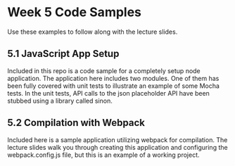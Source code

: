 # Week 5 Code Samples

Use these examples to follow along with the lecture slides.


## 5.1 JavaScript App Setup

Included in this repo is a code sample for a completely setup node application. The application here includes two modules. One of them has been fully covered with unit tests to illustrate an example of some Mocha tests. In the unit tests, API calls to the json placeholder API have been stubbed using a library called sinon.

## 5.2 Compilation with Webpack

Included here is a sample application utilizing webpack for compilation. The lecture slides walk you through creating this application and configuring the webpack.config.js file, but this is an example of a working project.
